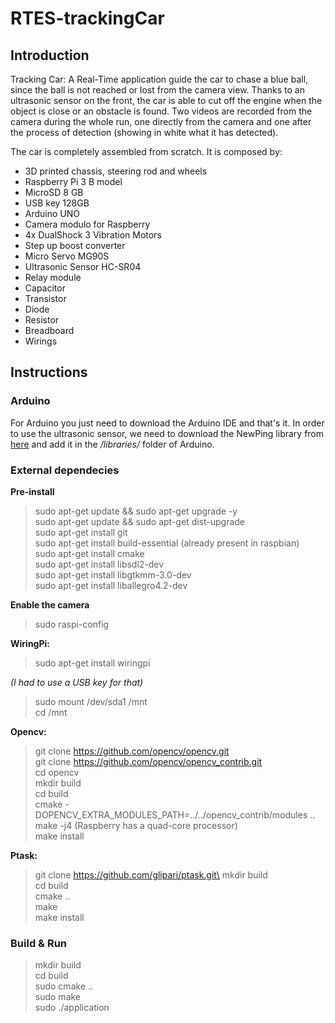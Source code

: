 # RTES-trackingCar

## Introduction

Tracking Car: A Real-Time application guide the car to chase a blue ball, since the ball is not reached or lost from the camera view. Thanks to an ultrasonic sensor on the front, the car is able to cut off the engine when the object is close or an obstacle is found. Two videos are recorded from the camera during the whole run, one directly from the camera and one after the process of detection (showing in white what it has detected).

The car is completely assembled from scratch. It is composed by:
- 3D printed chassis, steering rod and wheels
- Raspberry Pi 3 B model
- MicroSD 8 GB
- USB key 128GB
- Arduino UNO
- Camera modulo for Raspberry
- 4x DualShock 3 Vibration Motors
- Step up boost converter
- Micro Servo MG90S
- Ultrasonic Sensor HC-SR04
- Relay module
- Capacitor
- Transistor
- Diode
- Resistor
- Breadboard
- Wirings

## Instructions

### Arduino

For Arduino you just need to download the Arduino IDE and that's it.
In order to use the ultrasonic sensor, we need to download the NewPing library from [here](https://playground.arduino.cc/Code/NewPing/) and add it in the */libraries/* folder of Arduino.

### External dependecies

**Pre-install**

>sudo apt-get update && sudo apt-get upgrade -y\
sudo apt-get update && sudo apt-get dist-upgrade\
sudo apt-get install git\
sudo apt-get install build-essential (already present in raspbian)\
sudo apt-get install cmake\
sudo apt-get install libsdl2-dev\
sudo apt-get install libgtkmm-3.0-dev\
sudo apt-get install liballegro4.2-dev

**Enable the camera**
>sudo raspi-config

**WiringPi:**

>sudo apt-get install wiringpi

*(I had to use a USB key for that)*

>sudo mount /dev/sda1 /mnt\
cd /mnt

**Opencv:**

>git clone https://github.com/opencv/opencv.git \
git clone https://github.com/opencv/opencv_contrib.git \
cd opencv \
mkdir build \
cd build \
cmake -DOPENCV_EXTRA_MODULES_PATH=../../opencv_contrib/modules ..\
make -j4 (Raspberry has a quad-core processor)\
make install

**Ptask:**

 >git clone https://github.com/glipari/ptask.git\
 mkdir build\
 cd build\
 cmake ..\
 make\
 make install

### Build & Run

 >mkdir build\
 cd build\
 sudo cmake ..\
 sudo make\
 sudo ./application
